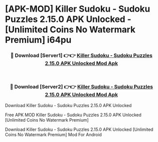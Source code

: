 # [APK-MOD] Killer Sudoku - Sudoku Puzzles 2.15.0 APK Unlocked - [Unlimited Coins No Watermark Premium] i64pu



<div align="center">
<h3>🔴 Download [Server1] 👉👉 <a href="https://momento.my/?title=Killer_Sudoku_-_Sudoku_Puzzles_2.15.0_APK_Unlocked">Killer Sudoku - Sudoku Puzzles 2.15.0 APK Unlocked Mod Apk</a></h3><br>

<h3>🔴 Download [Server2] 👉👉 <a href="https://momento.my/?title=Killer_Sudoku_-_Sudoku_Puzzles_2.15.0_APK_Unlocked">Killer Sudoku - Sudoku Puzzles 2.15.0 APK Unlocked Mod Apk</a></h3>
</div>



Download Killer Sudoku - Sudoku Puzzles 2.15.0 APK Unlocked 

Free APK MOD Killer Sudoku - Sudoku Puzzles 2.15.0 APK Unlocked [Unlimited Coins No Watermark Premium]

Download Killer Sudoku - Sudoku Puzzles 2.15.0 APK Unlocked [Unlimited Coins No Watermark Premium] Mod For Android
